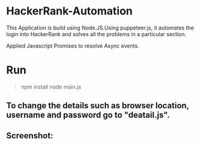 # HackerRank-Automation
This Application is build using Node.JS.Using puppeteer.js, it automates the login into HackerRank and solves all the problems in a particular section.

Applied Javascript Promises to resolve Async events.

# Run
> npm install
> node main.js
## To change the details such as browser location, username and password go to "deatail.js".

## Screenshot:

